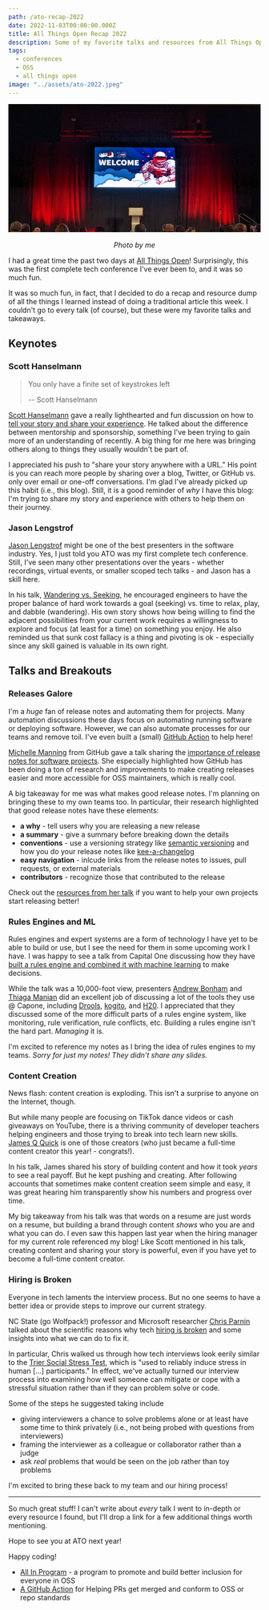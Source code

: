 ```yaml
---
path: /ato-recap-2022
date: 2022-11-03T00:00:00.000Z
title: All Things Open Recap 2022
description: Some of my favorite talks and resources from All Things Open 2022.
tags:
  - conferences
  - OSS
  - all things open
image: "../assets/ato-2022.jpeg"
---
```


<center>

![All things open banner in a a large conference room](../assets/ato-2022.jpeg)

<i> 

Photo by me
  
</i>


</center>

I had a great time the past two days at [All Things Open](https://2022.allthingsopen.org/)! Surprisingly, this was the first complete tech conference I've ever been to, and it was so much fun.

It was so much fun, in fact, that I decided to do a recap and resource dump of all the things I learned instead of doing a traditional article this week. I couldn't go to every talk (of course), but these were my favorite talks and takeaways.

## Keynotes

### Scott Hanselmann

> You only have a finite set of keystrokes left
>
> -- Scott Hanselmann

[Scott Hanselmann](https://twitter.com/shanselman) gave a really lighthearted and fun discussion on how to [tell your story and share your experience](https://2022.allthingsopen.org/sessions/mentorship-sponsorship-and-storytelling-building-the-next-generation-of-technologists/). He talked about the difference between mentorship and sponsorship, something I've been trying to gain more of an understanding of recently. A big thing for me here was bringing others along to things they usually wouldn't be part of.

I appreciated his push to "share your story anywhere with a URL." His point is you can reach more people by sharing over a blog, Twitter, or GitHub vs. only over email or one-off conversations. I'm glad I've already picked up this habit (i.e., this blog). Still, it is a good reminder of _why_ I have this blog: I'm trying to share my story and experience with others to help them on their journey.

### Jason Lengstrof

[Jason Lengstrof](https://twitter.com/jlengstorf) might be one of the best presenters in the software industry. Yes, I just told you ATO was my first complete tech conference. Still, I've seen many other presentations over the years - whether recordings, virtual events, or smaller scoped tech talks - and Jason has a skill here.

In his talk, [Wandering vs. Seeking](https://2022.allthingsopen.org/sessions/seeking-vs-wandering-how-curiosity-play-and-wasted-time-lead-to-healthier-more-successful-careers/), he encouraged engineers to have the proper balance of hard work towards a goal (seeking) vs. time to relax, play, and dabble (wandering). His own story shows how being willing to find the adjacent possibilities from your current work requires a  willingness to explore and focus (at least for a time) on something you enjoy. He also reminded us that sunk cost fallacy is a thing and pivoting is ok - especially since any skill gained is valuable in its own right.

## Talks and Breakouts

### Releases Galore

I'm a _huge_ fan of release notes and automating them for projects. Many automation discussions these days focus on automating running software or deploying software. However, we can also automate processes for our teams and remove toil. I've even built a (small) [GitHub Action](https://dangoslen.me/blog/enforcing-a-changelog-with-github-actions/) to help here!

[Michelle Manning](https://twitter.com/mishmanners/) from GitHub gave a talk sharing the [importance of release notes for software projects](https://2022.allthingsopen.org/sessions/release-radar-how-and-why-you-should-do-releases-for-your-open-source-project/). She especially highlighted how GitHub has been doing a ton of research and improvements to make creating releases easier and more accessible for OSS maintainers, which is really cool.

A big takeaway for me was what makes good release notes. I'm planning on bringing these to my own teams too. In particular, their research highlighted that good release notes have these elements:
- **a why** - tell users why you are releasing a new release
- **a summary** - give a summary before breaking down the details
- **conventions** - use a versioning strategy like [semantic versioning](https://semver.org) and how you do your release notes like [kee-a-changelog](https://keepachangelog.com/)
- **easy navigation** - inlcude links from the release notes to issues, pull requests, or external materials
- **contributors** - recognize those that contributed to the release

Check out the [resources from her talk](https://github.com/mishmanners/TalksandEvents/blob/main/Talks/ReleaseRadarAllThingsOpen2022.md) if you want to help your own projects start releasing better!

### Rules Engines and ML

Rules engines and expert systems are a form of technology I have yet to be able to build or use, but I see the need for them in some upcoming work I have. I was happy to see a talk from Capital One discussing how they have [built a rules engine and combined it with machine learning](https://2022.allthingsopen.org/sessions/combine-the-strengths-of-an-open-source-rules-engine-and-machine-learning-platform-to-power-decisioning/) to make decisions. 

While the talk was a 10,000-foot view, presenters [Andrew Bonham](https://2022.allthingsopen.org/speakers/andrew-bonham/) and [Thiaga Manian](https://2022.allthingsopen.org/speakers/thiaga-manian/) did an excellent job of discussing a lot of the tools they use @ Capone, including [Drools](https://www.drools.org/), [kogito](https://kogito.kie.org/), and [H20](https://h2o.ai/). I appreciated that they discussed some of the more difficult parts of a rules engine system, like monitoring, rule verification, rule conflicts, etc. Building a rules engine isn't the hard part. _Managing_ it is. 

I'm excited to reference my notes as I bring the idea of rules engines to my teams. _Sorry for just my notes! They didn't share any slides._

### Content Creation

News flash: content creation is exploding. This isn't a surprise to anyone on the Internet, though.

But while many people are focusing on TikTok dance videos or cash giveaways on YouTube, there is a thriving community of developer teachers helping engineers and those trying to break into tech learn new skills. [James Q Quick](https://twitter.com/jamesqquick) is one of those creators (who just became a full-time content creator this year! - congrats!).

In his talk, James shared his story of building content and how it took _years_ to see a real payoff. But he kept pushing and creating. After following accounts that sometimes make content creation seem simple and easy, it was great hearing him transparently show his numbers and progress over time.

My big takeaway from his talk was that words on a resume are just words on a resume, but building a brand through content _shows_ who you are and what you can do. I even saw this happen last year when the hiring manager for my current role referenced my blog! Like Scott mentioned in his talk, creating content and sharing your story is powerful, even if you have yet to become a full-time content creator.

### Hiring is Broken

Everyone in tech laments the interview process. But no one seems to have a better idea or provide steps to improve our current strategy.

NC State (go Wolfpack!) professor and Microsoft researcher [Chris Parnin](https://twitter.com/chrisparnin) talked about the scientific reasons why tech [hiring is broken](https://bit.ly/hiring-is-broken) and some insights into what we can do to fix it.

In particular, Chris walked us through how tech interviews look eerily similar to the [Trier Social Stress Test](https://en.wikipedia.org/wiki/Trier_social_stress_test), which is "used to reliably induce stress in human [...] participants." In effect, we've actually turned our interview process into examining how well someone can mitigate or cope with a stressful situation rather than if they can problem solve or code.

Some of the steps he suggested taking include
- giving interviewers a chance to solve problems alone or at least have some time to think privately (i.e., not being probed with questions from interviewers)
- framing the interviewer as a colleague or collaborator rather than a judge 
- ask _real_ problems that would be seen on the job rather than toy problems

I'm excited to bring these back to my team and our hiring process!

---

So much great stuff! I can't write about _every_ talk I went to in-depth or every resource I found, but I'll drop a link for a few additional things worth mentioning.

Hope to see you at ATO next year!

Happy coding!

- [All In Program](https://allinopensource.org/) - a program to promote and build better inclusion for everyone in OSS
- [A GitHub Action](https://github.com/mtfoley/pr-compliance-action) for Helping PRs get merged and conform to OSS or repo standards
